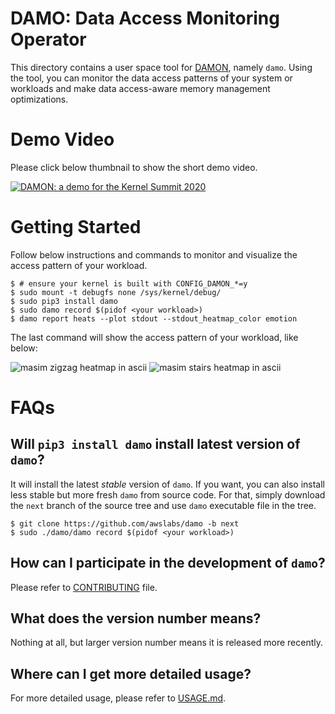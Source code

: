 DAMO: Data Access Monitoring Operator
=====================================

This directory contains a user space tool for
[DAMON](https://damonitor.github.io), namely ``damo``.  Using the tool, you can
monitor the data access patterns of your system or workloads and make data
access-aware memory management optimizations.


Demo Video
==========

Please click below thumbnail to show the short demo video.

[![DAMON: a demo for the Kernel Summit 2020](
http://img.youtube.com/vi/l63eqbVBZRY/0.jpg)](
http://www.youtube.com/watch?v=l63eqbVBZRY
"DAMON: a demo for the Kernel Summit 2020")


Getting Started
===============

Follow below instructions and commands to monitor and visualize the access
pattern of your workload.

    $ # ensure your kernel is built with CONFIG_DAMON_*=y
    $ sudo mount -t debugfs none /sys/kernel/debug/
    $ sudo pip3 install damo
    $ sudo damo record $(pidof <your workload>)
    $ damo report heats --plot stdout --stdout_heatmap_color emotion

The last command will show the access pattern of your workload, like below:

![masim zigzag heatmap in ascii](https://raw.githubusercontent.com/awslabs/damo/v0.0.2/images/masim_zigzag_heatmap_ascii.png)
![masim stairs heatmap in ascii](https://raw.githubusercontent.com/awslabs/damo/v0.0.2/images/masim_stairs_heatmap_ascii.png)


FAQs
====

Will `pip3 install damo` install latest version of `damo`?
----------------------------------------------------------

It will install the latest _stable_ version of `damo`.  If you want, you can
also install less stable but more fresh `damo` from source code.  For that,
simply download the `next` branch of the source tree and use `damo` executable
file in the tree.

    $ git clone https://github.com/awslabs/damo -b next
    $ sudo ./damo/damo record $(pidof <your workload>)


How can I participate in the development of `damo`?
---------------------------------------------------

Please refer to
[CONTRIBUTING](https://github.com/awslabs/damo/blob/master/CONTIRUTING) file.


What does the version number means?
-----------------------------------

Nothing at all, but larger version number means it is released more recently.


Where can I get more detailed usage?
------------------------------------

For more detailed usage, please refer to
[USAGE.md](https://github.com/awslabs/damo/blob/v0.0.2/USAGE.md).
